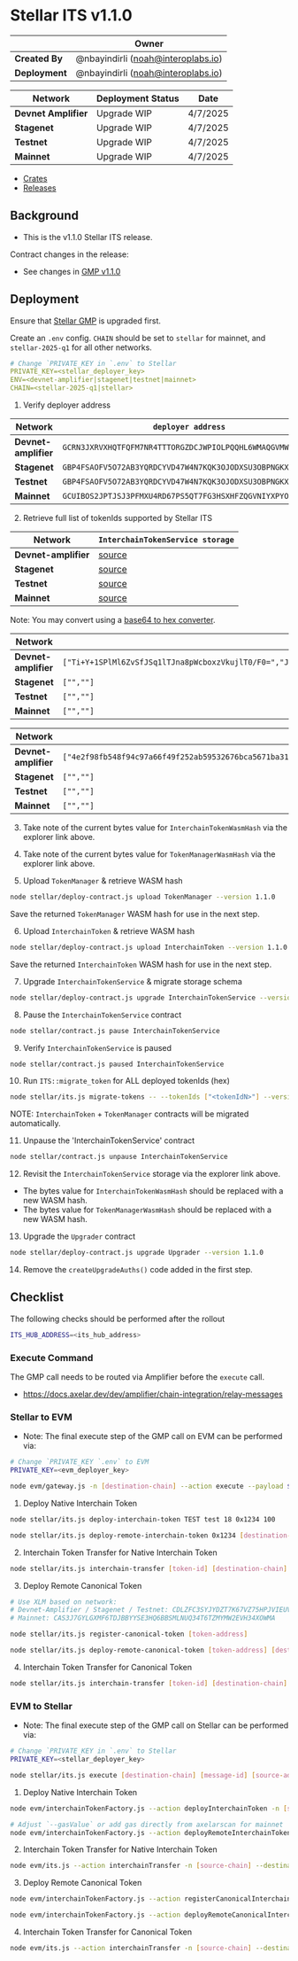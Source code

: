 # Stellar ITS v1.1.0

|                | **Owner**                            |
| -------------- | ------------------------------------ |
| **Created By** | @nbayindirli (noah@interoplabs.io)   |
| **Deployment** | @nbayindirli (noah@interoplabs.io)   |

| **Network**          | **Deployment Status** | **Date** |
| -------------------- | --------------------- | -------- |
| **Devnet Amplifier** | Upgrade WIP           | 4/7/2025 |
| **Stagenet**         | Upgrade WIP           | 4/7/2025 |
| **Testnet**          | Upgrade WIP           | 4/7/2025 |
| **Mainnet**          | Upgrade WIP           | 4/7/2025 |

- [Crates](https://crates.io/crates/stellar-interchain-token-service/1.1.0)
- [Releases](https://github.com/axelarnetwork/axelar-amplifier-stellar/releases/tag/stellar-interchain-token-service-v1.1.0)

## Background

- This is the v1.1.0 Stellar ITS release.

Contract changes in the release:

- See changes in [GMP v1.1.0](./2025-02-GMP-v1.1.0.md)

## Deployment

Ensure that [Stellar GMP](./2025-02-GMP-v1.1.0.md) is upgraded first.

Create an `.env` config. `CHAIN` should be set to `stellar` for mainnet, and `stellar-2025-q1` for all other networks.

```yaml
# Change `PRIVATE_KEY in `.env` to Stellar
PRIVATE_KEY=<stellar_deployer_key>
ENV=<devnet-amplifier|stagenet|testnet|mainnet>
CHAIN=<stellar-2025-q1|stellar>
```

1. Verify deployer address

| Network              | `deployer address`                                         |
| -------------------- | ---------------------------------------------------------- |
| **Devnet-amplifier** | `GCRN3JXRVXHQTFQFM7NR4TTTORGZDCJWPIOLPQQHL6WMAQGVMWSXJL3Q` |
| **Stagenet**         | `GBP4FSAOFV5O72AB3YQRDCYVD47W4N7KQK3OJODXSU3OBPNGKX4SQTJ3` |
| **Testnet**          | `GBP4FSAOFV5O72AB3YQRDCYVD47W4N7KQK3OJODXSU3OBPNGKX4SQTJ3` |
| **Mainnet**          | `GCUIBOS2JPTJSJ3PFMXU4RD67PS5QT7FG3HSXHFZQGVNIYXPYODKRJ7S` |

2. Retrieve full list of tokenIds supported by Stellar ITS

| Network              | `InterchainTokenService storage`                           |
| -------------------- | ---------------------------------------------------------- |
| **Devnet-amplifier** | [source](https://stellar.expert/explorer/testnet/contract/CATNQHWMG4VOWPSWF4HXVW7ASDJNX7M7F6JLFC544T7ZMMXXAE2HUDTY/storage) |
| **Stagenet**         | [source](https://stellar.expert/explorer/testnet/contract/CBD5WIIZ3BR62DQWUON2SV556UYSHL3KLBTPRX54TWDYJGPMVLZUBXXP/storage) |
| **Testnet**          | [source](https://stellar.expert/explorer/testnet/contract/CCXT3EAQ7GPQTJWENU62SIFBQ3D4JMNQSB77KRPTGBJ7ZWBYESZQBZRK/storage) |
| **Mainnet**          | [source](https://stellar.expert/explorer/public/contract/CBDBMIOFHGWUFRYH3D3STI2DHBOWGDDBCRKQEUB4RGQEBVG74SEED6C6/storage) |

Note: You may convert using a [base64 to hex converter](https://cryptii.com/pipes/base64-to-hex).

| Network              | `InterchainTokenService tokenIds (base64)`                 |
| -------------------- | ---------------------------------------------------------- |
| **Devnet-amplifier** | `["Ti+Y+1SPlMl6ZvSfJSq1lTJna8pWcboxzVkujlT0/F0=","J535ZSKoVNJdPK0QfK4QNZtrlGDrRoDaTmXV59EqXq0=","bFaSJThTT7kJQzooI+f4g992m1LpEacDWN20EBHQ3ro=","jC5tzI2Z+ljSXkwbNbkKMnWlWo59Pk+E2K5gdYOfna4=","25L0WIB2ChfMc3cFtRM+oOzIJaEQfs+61S9DqJ+WqAw=","sy1A5j5i5v43b84Zvz6ed57K3Dyb5pI+T+4oKVXbl2Q=","DLFdu9+hYIW0XgkQTMSF5lSaI/cKdmSnoTn75jZbv8A=","caBrwGL0ROiIbKS5sn7rSVTC6idQmOvsfx7E+cUpI10=","MJlVSFxI9myqmYe0kPZAM0DZ82x+7qMHKqijO9Lq89o=","w3yhg24JHcNlkpZ585AEdw7pc1s3BuDlcFXtQBCoibE=","wTusnWDmOBMA0jtpoUzBTeSCOA6CDH4yzWZVakASQtk="]` |
| **Stagenet**         | `["",""]`                                                  |
| **Testnet**          | `["",""]`                                                  |
| **Mainnet**          | `["",""]`                                                  |

| Network              | `InterchainTokenService tokenIds (hex w/ 0x prefix)`       |
| -------------------- | ---------------------------------------------------------- |
| **Devnet-amplifier** | `["4e2f98fb548f94c97a66f49f252ab59532676bca5671ba31cd592e8e54f4fc5d","279df96522a854d25d3cad107cae10359b6b9460eb4680da4e65d5e7d12a5ead","6c56922538534fb909433a2823e7f883df769b52e911a70358ddb41011d0deba","8c2e6dcc8d99fa58d25e4c1b35b90a3275a55a8e7d3e4f84d8ae6075839f9dae","db92f45880760a17cc737705b5133ea0ecc825a1107ecfbad52f43a89f96a80c","b32d40e63e62e6fe376fce19bf3e9e779ecadc3c9be6923e4fee282955db9764","0cb15dbbdfa16085b45e09104cc485e6549a23f70a7664a7a139fbe6365bbfc0","71a06bc062f444e8886ca4b9b27eeb4954c2ea275098ebec7f1ec4f9c529235d","309955485c48f66caa9987b490f6403340d9f36c7eeea3072aa8a33bd2eaf3da","c37ca1836e091dc365929679f39004770ee9735b3706e0e57055ed4010a889b1","c13bac9d60e6381300d23b69a14cc14de482380e820c7e32cd66556a401242d9"]` |
| **Stagenet**         | `["",""]`                                                  |
| **Testnet**          | `["",""]`                                                  |
| **Mainnet**          | `["",""]`                                                  |

3. Take note of the current bytes value for `InterchainTokenWasmHash` via the explorer link above.

4. Take note of the current bytes value for `TokenManagerWasmHash` via the explorer link above.

5. Upload `TokenManager` & retrieve WASM hash

```bash
node stellar/deploy-contract.js upload TokenManager --version 1.1.0
```

Save the returned `TokenManager` WASM hash for use in the next step.

6. Upload `InterchainToken` & retrieve WASM hash

```bash
node stellar/deploy-contract.js upload InterchainToken --version 1.1.0
```

Save the returned `InterchainToken` WASM hash for use in the next step.

7. Upgrade `InterchainTokenService` & migrate storage schema

```bash
node stellar/deploy-contract.js upgrade InterchainTokenService --version 1.1.0 --migration-data '{"newTokenManagerWasmHash":"<newTokenManagerWasmHash-bytes-from-above>","newInterchainTokenWasmHash":"<newInterchainTokenWasmHash-bytes-from-above>"}'
```

8. Pause the `InterchainTokenService` contract

```bash
node stellar/contract.js pause InterchainTokenService
```

9. Verify `InterchainTokenService` is paused

```bash
node stellar/contract.js paused InterchainTokenService
```

10. Run `ITS::migrate_token` for ALL deployed tokenIds (hex)

```bash
node stellar/its.js migrate-tokens -- --tokenIds ["<tokenIdN>"] --version 1.1.0
```

NOTE: `InterchainToken` + `TokenManager` contracts will be migrated automatically.

11. Unpause the 'InterchainTokenService' contract

```bash
node stellar/contract.js unpause InterchainTokenService
```

12. Revisit the `InterchainTokenService` storage via the explorer link above.

- The bytes value for `InterchainTokenWasmHash` should be replaced with a new WASM hash.
- The bytes value for `TokenManagerWasmHash` should be replaced with a new WASM hash.

13. Upgrade the `Upgrader` contract

```bash
node stellar/deploy-contract.js upgrade Upgrader --version 1.1.0
```

14. Remove the `createUpgradeAuths()` code added in the first step.

## Checklist

The following checks should be performed after the rollout

```bash
ITS_HUB_ADDRESS=<its_hub_address>
```

### Execute Command

The GMP call needs to be routed via Amplifier before the `execute` call.

- https://docs.axelar.dev/dev/amplifier/chain-integration/relay-messages

### Stellar to EVM

- Note: The final execute step of the GMP call on EVM can be performed via:

```bash
# Change `PRIVATE_KEY `.env` to EVM
PRIVATE_KEY=<evm_deployer_key>

node evm/gateway.js -n [destination-chain] --action execute --payload $PAYLOAD --sourceChain axelar --sourceAddress $ITS_HUB_ADDRESS --messageId [message-id] --destination [destination-address]
```

1. Deploy Native Interchain Token

```bash
node stellar/its.js deploy-interchain-token TEST test 18 0x1234 100

node stellar/its.js deploy-remote-interchain-token 0x1234 [destination-chain] --gas-amount 10000000
```

2. Interchain Token Transfer for Native Interchain Token

```bash
node stellar/its.js interchain-transfer [token-id] [destination-chain] [destination-address] [amount] --gas-amount 10000000
```

3. Deploy Remote Canonical Token

```bash
# Use XLM based on network:
# Devnet-Amplifier / Stagenet / Testnet: CDLZFC3SYJYDZT7K67VZ75HPJVIEUVNIXF47ZG2FB2RMQQVU2HHGCYSC
# Mainnet: CAS3J7GYLGXMF6TDJBBYYSE3HQ6BBSMLNUQ34T6TZMYMW2EVH34XOWMA

node stellar/its.js register-canonical-token [token-address]

node stellar/its.js deploy-remote-canonical-token [token-address] [destination-chain] --gas-amount 10000000
```

4. Interchain Token Transfer for Canonical Token

```bash
node stellar/its.js interchain-transfer [token-id] [destination-chain] [destination-address] [amount] --gas-amount 10000000
```

### EVM to Stellar

- Note: The final execute step of the GMP call on Stellar can be performed via:

```bash
# Change `PRIVATE_KEY in `.env` to Stellar
PRIVATE_KEY=<stellar_deployer_key>

node stellar/its.js execute [destination-chain] [message-id] [source-address] [payload]
```

1. Deploy Native Interchain Token

```bash
node evm/interchainTokenFactory.js --action deployInterchainToken -n [source-chain] --destinationChain $CHAIN --salt "salt" --name "test" --symbol "TEST" --decimals 18

# Adjust `--gasValue` or add gas directly from axelarscan for mainnet
node evm/interchainTokenFactory.js --action deployRemoteInterchainToken -n [source-chain] --destinationChain $CHAIN --salt "salt" --gasValue 1000000000000000000
```

2. Interchain Token Transfer for Native Interchain Token

```bash
node evm/its.js --action interchainTransfer -n [source-chain] --destinationChain $CHAIN --destinationAddress [encoded-recipient] --tokenId [token-id] --amount [amount]
```

3. Deploy Remote Canonical Token

```bash
node evm/interchainTokenFactory.js --action registerCanonicalInterchainToken -n [source-chain] --destinationChain $CHAIN --tokenAddress [token-address]

node evm/interchainTokenFactory.js --action deployRemoteCanonicalInterchainToken -n [source-chain] --destinationChain $CHAIN --tokenAddress [token-address] --gasValue 1000000000000000000
```

4. Interchain Token Transfer for Canonical Token

```bash
node evm/its.js --action interchainTransfer -n [source-chain] --destinationChain $CHAIN --destinationAddress [encoded-recipient] --tokenId [token-id] --amount [amount] --gasValue 1000000000000000000
```
